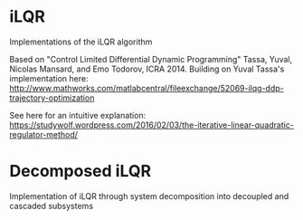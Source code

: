 # iLQR
Implementations of the iLQR algorithm

Based on "Control Limited Differential Dynamic Programming" Tassa, Yuval, Nicolas Mansard, and Emo Todorov, ICRA 2014.
Building on Yuval Tassa's implementation here: http://www.mathworks.com/matlabcentral/fileexchange/52069-ilqg-ddp-trajectory-optimization

See here for an intuitive explanation: https://studywolf.wordpress.com/2016/02/03/the-iterative-linear-quadratic-regulator-method/

# Decomposed iLQR
Implementation of iLQR through system decomposition into decoupled and cascaded subsystems
